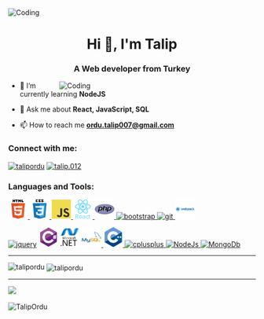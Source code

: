 
<img align="center" alt="Coding" width="1000" height="300" src="https://i.pinimg.com/originals/d6/34/b7/d634b74068bca1b5a2155a0d26dd8f25.gif">
<h1 align="center">Hi 👋, I'm Talip</h1>
<h3 align="center">A Web developer from Turkey</h3>
<img align="right" alt="Coding" width="400" src="https://cdn.dribbble.com/users/1162077/screenshots/3848914/programmer.gif">

- 🌱 I’m currently learning **NodeJS**

- 💬 Ask me about **React, JavaScript, SQL**

- 📫 How to reach me **ordu.talip007@gmail.com**

<h3 align="left">Connect with me:</h3>
<p align="left">
<a href="https://linkedin.com/in/talipordu" target="blank"><img align="center" src="https://raw.githubusercontent.com/rahuldkjain/github-profile-readme-generator/master/src/images/icons/Social/linked-in-alt.svg" alt="talipordu" height="30" width="40" /></a>
<a href="https://instagram.com/talip.012" target="blank"><img align="center" src="https://raw.githubusercontent.com/rahuldkjain/github-profile-readme-generator/master/src/images/icons/Social/instagram.svg" alt="talip.012" height="30" width="40" /></a>
</p>

<h3 align="left">Languages and Tools:</h3>
<a href="https://www.w3.org/html/" target="_blank" rel="noreferrer"> <img src="https://raw.githubusercontent.com/devicons/devicon/master/icons/html5/html5-original-wordmark.svg" alt="html5" width="40" height="40" /> </a> <!--html-->
<a href="https://www.w3schools.com/css/" target="_blank" rel="noreferrer"> <img src="https://raw.githubusercontent.com/devicons/devicon/master/icons/css3/css3-original-wordmark.svg" alt="css3" width="40" height="40"/> </a> <!--css-->
<a href="https://developer.mozilla.org/en-US/docs/Web/JavaScript" target="_blank" rel="noreferrer"> <img src="https://raw.githubusercontent.com/devicons/devicon/master/icons/javascript/javascript-original.svg" alt="javascript" width="40" height="40"/> </a> <!--js--><a href="https://reactjs.org/" target="_blank" rel="noreferrer"> <img src="https://raw.githubusercontent.com/devicons/devicon/master/icons/react/react-original-wordmark.svg" alt="react" width="40" height="40"/> </a> <!--react-->
<a href="https://www.w3.org/php/" target="_blank" rel="noreferrer"> <img src="https://raw.githubusercontent.com/github/explore/ccc16358ac4530c6a69b1b80c7223cd2744dea83/topics/php/php.png" alt="html5" width="40" height="40"/>
</a> <!--php--> 
 <a href="https://getbootstrap.com" target="_blank" rel="noreferrer"> 
<img src="https://upload.wikimedia.org/wikipedia/commons/b/b2/Bootstrap_logo.svg" alt="bootstrap" width="40" height="40"/> </a> 
 <!--bootstrap-->
<a href="https://www.w3schools.com/cs/" target="_blank" rel="noreferrer">
<a href="https://git-scm.com/" target="_blank" rel="noreferrer"> <img src="https://www.vectorlogo.zone/logos/git-scm/git-scm-icon.svg" alt="git" width="40" height="40"/> </a> <!--git-->
<a href="https://webpack.js.org" target="_blank" rel=""><img src="https://raw.githubusercontent.com/devicons/devicon/d00d0969292a6569d45b06d3f350f463a0107b0d/icons/webpack/webpack-original-wordmark.svg" alt="webpack" width="40" height="40"/></a> <!--webpack-->
 
<a href="https://www.w3schools.com/jquery/default.asp" target="_blank" rel="noreferrer"><img src="https://avatars.githubusercontent.com/u/70142?s=280&v=4" alt="jquery" width="40" height="40"/></a> <!--jquery-->
<a href="https://www.w3schools.com/cs/" target="_blank" rel="noreferrer"><img src="https://raw.githubusercontent.com/devicons/devicon/master/icons/csharp/csharp-original.svg" alt="csharp" width="40" height="40"/></a> <a href="https://dotnet.microsoft.com/" target="_blank" rel="noreferrer"><img src="https://raw.githubusercontent.com/devicons/devicon/master/icons/dot-net/dot-net-original-wordmark.svg" alt="dotnet" width="40" height="40"/></a> <!--dotnet-->
<a href="https://www.mysql.com/" target="_blank" rel="noreferrer"> <img src="https://raw.githubusercontent.com/devicons/devicon/master/icons/mysql/mysql-original-wordmark.svg" alt="mysql" width="40" height="40"/> </a> <!--mysql-->
<a href="https://www.w3schools.com/cpp/" target="_blank" rel="noreferrer"> <img src="https://raw.githubusercontent.com/devicons/devicon/master/icons/cplusplus/cplusplus-original.svg" alt="cplusplus" width="40" height="40"/> </a> <!--cpp-->
<a href="https://tailwindcss.com/" target="_blank" rel="noreferrer"> <img src="https://upload.wikimedia.org/wikipedia/commons/thumb/d/d5/Tailwind_CSS_Logo.svg/1024px-Tailwind_CSS_Logo.svg.png" alt="cplusplus" width="40" height="40"/> </a> <!--tailwind-->
<a href="https://nodejs.org/en" target="_blank" rel="noreferrer"> <img src="https://miro.medium.com/v2/resize:fit:800/1*v2vdfKqD4MtmTSgNP0o5cg.png" alt="NodeJs" width="40" height="40"/> 
</a> <!--NodeJS-->
<a href="https://www.mongodb.com/" target="_blank" rel="noreferrer"> <img src="https://miro.medium.com/v2/resize:fit:512/1*doAg1_fMQKWFoub-6gwUiQ.png" alt="MongoDb" width="40" height="40"/> </a> <!--tailwind-->

<hr>
<p><img align="left" src="https://github-readme-stats.vercel.app/api/top-langs?username=talipordu&show_icons=true&locale=en&layout=compact" alt="talipordu" /></p>

<p>&nbsp;<img align="center" src="https://github-readme-stats.vercel.app/api?username=talipordu&show_icons=true&locale=en" alt="talipordu" /></p>
<hr>

![](https://img.shields.io/badge/dynamic/json?logo=github&label=GitHub%20Stars&style=for-the-badge&query=%24.stars&url=https://api.github-star-counter.workers.dev/user/TalipOrdu)

<p align="left"> <img style="width:172px; height:28px;" src="https://komarev.com/ghpvc/?username=TalipOrdu&label=Profile%20views&color=ce9927&style=flat" alt="TalipOrdu" /> </p>

